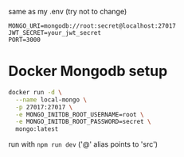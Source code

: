 same as my .env (try not to change)

```
MONGO_URI=mongodb://root:secret@localhost:27017
JWT_SECRET=your_jwt_secret
PORT=3000
```

# Docker Mongodb setup

```bash
docker run -d \
  --name local-mongo \
  -p 27017:27017 \
  -e MONGO_INITDB_ROOT_USERNAME=root \
  -e MONGO_INITDB_ROOT_PASSWORD=secret \
  mongo:latest
```

run with `npm run dev` ('@' alias points to 'src')

